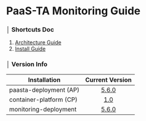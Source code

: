 # PaaS-TA Monitoring Guide


### │ Shortcuts Doc
1. [Architecture Guide](architecture/PAAS-TA_MONITORING_ARCHITECTURE.md)
2. [Install Guide](install/PAAS-TA_MONITORING_INSTALL_GUIDE.md)


### │ Version Info
| Installation            | Current Version                                                                                                                                                  |
| ----------------------- | :--------------------------------------------------------------------------------------------------------------------------------------------------------------: |
| paasta-deployment (AP)  | [5.6.0](https://github.com/PaaS-TA/paasta-deployment/releases/tag/v5.6.0)                                                                                        |
| container-platform (CP) | [1.0](https://github.com/PaaS-TA/paas-ta-container-platform/blob/master/install-guide/standalone/paas-ta-container-platform-standalone-deployment-guide-v1.0.md) |
| monitoring-deployment   | [5.6.0](https://github.com/PaaS-TA/monitoring-deployment/releases/tag/v5.5.0)                                                                                    |
